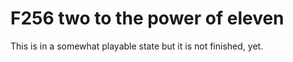 # F256 two to the power of eleven

This is in a somewhat playable state but it is not finished, yet.